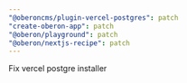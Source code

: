 ```yaml
---
"@oberoncms/plugin-vercel-postgres": patch
"create-oberon-app": patch
"@oberon/playground": patch
"@oberon/nextjs-recipe": patch
---
```


Fix vercel postgre installer
